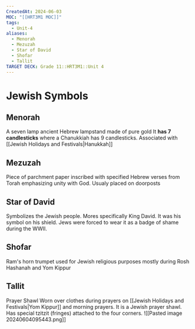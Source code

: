 ```yaml
---
CreatedAt: 2024-06-03
MOC: "[[HRT3M1 MOC]]"
tags:
  - Unit-4
aliases:
  - Menorah
  - Mezuzah
  - Star of David
  - Shofar
  - Tallit
TARGET DECK: Grade 11::HRT3M1::Unit 4
---
```


# Jewish Symbols

## Menorah
A seven lamp ancient Hebrew lampstand made of pure gold
It **has 7 candlesticks** where a Chanukkiah has 9 candlesticks.
Associated with [[Jewish Holidays and Festivals|Hanukkah]]
<!--ID: 1717533948781-->



## Mezuzah
Piece of parchment paper inscribed with specified Hebrew verses from Torah emphasizing unity with God. Usualy placed on doorposts
<!--ID: 1717533948784-->



## Star of David
Symbolizes the Jewish people. Mores specifically King David. It was his symbol on his shield. Jews were forced to wear it as a badge of shame during the WWII.
<!--ID: 1717533948786-->



## Shofar
Ram's horn trumpet used for Jewish religious purposes mostly during Rosh Hashanah and Yom Kippur
<!--ID: 1717533948789-->



## Tallit
Prayer Shawl
Worn over clothes during prayers on [[Jewish Holidays and Festivals|Yom Kippur]] and morning prayers. It is a Jewish prayer shawl. Has special tzitzit (fringes) attached to the four corners.
![[Pasted image 20240604095443.png]]
<!--ID: 1717533948792-->

